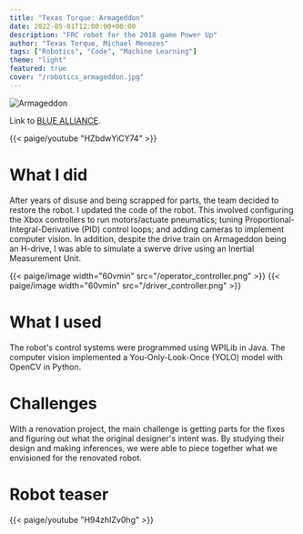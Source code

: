 ```yaml
---
title: "Texas Torque: Armageddon"
date: 2022-05-01T12:00:00+00:00
description: "FRC robot for the 2018 game Power Up"
author: "Texas Torque, Michael Menezes"
tags: ["Robotics", "Code", "Machine Learning"]
theme: "light"
featured: true
cover: "/robotics_armageddon.jpg"
---
```

![Armageddon](/robotics_armageddon.jpg)

Link to [BLUE ALLIANCE](https://www.thebluealliance.com/team/1477/2018).

<!-- Descriptive paragraph of project -->
{{< paige/youtube "HZbdwYiCY74" >}}

# What I did

After years of disuse and being scrapped for parts, the team decided to restore the robot. I updated the code of the robot. This involved configuring the Xbox controllers to run motors/actuate pneumatics; tuning Proportional-Integral-Derivative (PID) control loops; and adding cameras to implement computer vision. In addition, despite the drive train on Armageddon being an H-drive, I was able to simulate a swerve drive using an Inertial Measurement Unit. 

{{< paige/image width="60vmin" src="/operator_controller.png" >}}
{{< paige/image width="60vmin" src="/driver_controller.png" >}}

# What I used

The robot's control systems were programmed using WPILib in Java. The computer vision implemented a You-Only-Look-Once (YOLO) model with OpenCV in Python.

# Challenges

With a renovation project, the main challenge is getting parts for the fixes and figuring out what the original designer's intent was. By studying their design and making inferences, we were able to piece together what we envisioned for the renovated robot.

# Robot teaser

{{< paige/youtube "H94zhIZv0hg" >}}